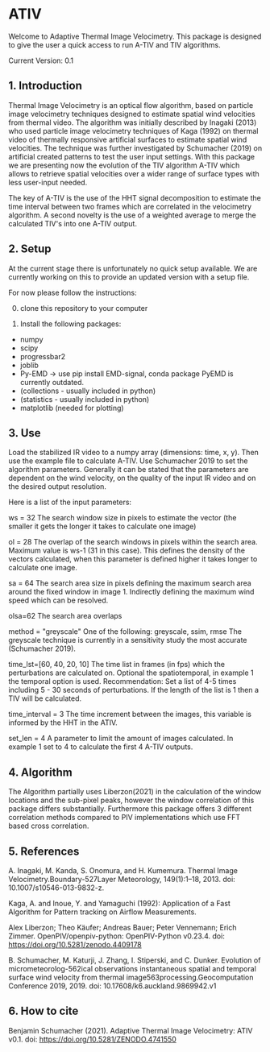 # ATIV

Welcome to Adaptive Thermal Image Velocimetry. This package is designed to give the user a quick access to run A-TIV and TIV algorithms. 

Current Version: 0.1


## 1. Introduction

Thermal Image Velocimetry is an optical flow algorithm, based on particle image velocimetry techniques designed to estimate spatial wind velocities from thermal video. The algorithm was initially described by Inagaki (2013) who used particle image velocimetry techniques of Kaga (1992) on thermal video of thermally responsive artificial surfaces to estimate spatial wind velocities. The technique was further investigated by Schumacher (2019) on artificial created patterns to test the user input settings. With this package we are presenting now the evolution of the TIV algorithm A-TIV which allows to retrieve spatial velocities over a wider range of surface types with less user-input needed. 

The key of A-TIV is the use of the HHT signal decomposition to estimate the time interval between two frames which are correlated in the velocimetry algorithm. A second novelty is the use of a weighted average to merge the calculated TIV's into one A-TIV output.  

## 2. Setup

At the current stage there is unfortunately no quick setup available. We are currently working on this to provide an updated version with a setup file.

For now please follow the instructions:

0. clone this repository to your computer

1. Install the following packages:

- numpy
- scipy 
- progressbar2
- joblib
- Py-EMD -> use pip install EMD-signal, conda package PyEMD is currently outdated. 
- (collections - usually included in python)
- (statistics - usually included in python)
- matplotlib (needed for plotting)


## 3. Use

Load the stabilized IR video to a numpy array (dimensions: time, x, y). Then use the example file to calculate A-TIV.
Use Schumacher 2019 to set the algorithm parameters.  Generally it can be stated that the parameters are dependent on the wind velocity, on the quality of the input IR video and on the desired output resolution.

Here is a list of the input parameters:

ws = 32
The search window size in pixels to estimate the vector (the smaller it gets the longer it takes to calculate one image)

ol = 28
The overlap of the search windows in pixels within the search area. Maximum value is ws-1 (31 in this case). This defines the density of the vectors calculated, when this parameter is defined higher it takes longer to calculate one image.

sa = 64
The search area size in pixels defining the maximum search area around the fixed window in image 1. Indirectly defining the maximum wind speed which can be resolved.

olsa=62
The search area overlaps

method = "greyscale"
One of the following: greyscale, ssim, rmse
The greyscale technique is currently in a sensitivity study the most accurate (Schumacher 2019).


time_lst=[60, 40, 20, 10]
The time list in frames (in fps) which the perturbations are calculated on. Optional the spatiotemporal, in example 1 the temporal option is used. 
Recommendation: Set a list of 4-5 times including 5 - 30 seconds of perturbations. If the length of the list is 1 then a TIV will be calculated.


time_interval = 3
The time increment between the images, this variable is informed by the HHT in the ATIV.

set_len = 4
A parameter to limit the amount of images calculated. In example 1 set to 4 to calculate the first 4 A-TIV outputs.


## 4. Algorithm

The Algorithm partially uses Liberzon(2021) in the calculation of the window locations and the sub-pixel peaks, however the window correlation of this package differs substantially. Furthermore this package offers 3 different correlation methods compared to PIV implementations which use FFT based cross correlation.


## 5. References

A. Inagaki, M. Kanda, S. Onomura, and H. Kumemura.  Thermal Image Velocimetry.Boundary-527Layer Meteorology, 149(1):1–18, 2013.  doi:  10.1007/s10546-013-9832-z.

Kaga, A. and Inoue, Y. and Yamaguchi (1992): Application of a Fast Algorithm for Pattern tracking on Airflow Measurements.

Alex Liberzon; Theo Käufer; Andreas Bauer; Peter Vennemann; Erich Zimmer. OpenPIV/openpiv-python: OpenPIV-Python v0.23.4. doi: https://doi.org/10.5281/zenodo.4409178

B. Schumacher, M. Katurji, J. Zhang, I. Stiperski, and C. Dunker.  Evolution of micrometeorolog-562ical observations instantaneous spatial and temporal surface wind velocity from thermal image563processing.Geocomputation Conference 2019, 2019.  doi:  10.17608/k6.auckland.9869942.v1

## 6. How to cite

Benjamin Schumacher (2021). Adaptive Thermal Image Velocimetry: ATIV v0.1. doi: https://doi.org/10.5281/ZENODO.4741550
